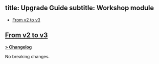title: Upgrade Guide
subtitle: Workshop module
-------

- [From v2 to v3](#upgrade-3.0)


## <a name="upgrade-3.0" class="anchor" href="#upgrade-3.0">From v2 to **v3**</a>

**[> Changelog](https://github.com/AsgardCms/Platform/blob/3.0/Modules/Workshop/changelog.yml)**

No breaking changes.
